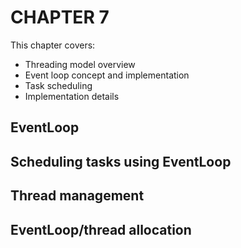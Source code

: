 # CHAPTER 7

This chapter covers:

- Threading model overview
- Event loop concept and implementation
- Task scheduling
- Implementation details

## EventLoop

## Scheduling tasks using EventLoop

## Thread management

## EventLoop/thread allocation